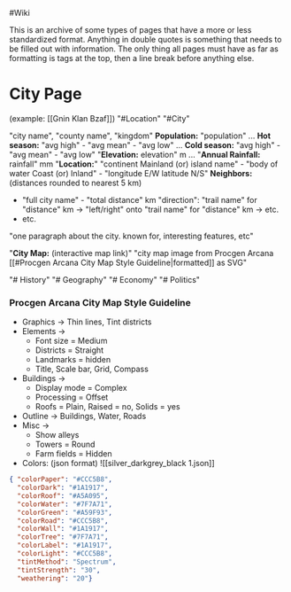 #Wiki 

This is an archive of some types of pages that have a more or less standardized format. Anything in double quotes is something that needs to be filled out with information. The only thing all pages must have as far as formatting is tags at the top, then a line break before anything else.
# City Page
(example: [[Gnin Klan Bzaf]])
"#Location" "#City"

"city name", "county name", "kingdom"
**Population:** "population" ... **Hot season:** "avg high" - "avg mean" - "avg low" ... **Cold season:** "avg high" - "avg mean" - "avg low"
"**Elevation:** elevation" m ... "**Annual Rainfall:** rainfall" mm
"**Location:**" "continent Mainland (or) island name" - "body of water Coast (or) Inland" - "longitude E/W latitude N/S"
**Neighbors:**  (distances rounded to nearest 5 km)
- "full city name" - "total distance" km "direction": "trail name" for "distance" km -> "left/right" onto "trail name" for "distance" km -> etc.
- etc.

"one paragraph about the city. known for, interesting features, etc"

"**City Map:** (interactive map link)"
"city map image from Procgen Arcana [[#Procgen Arcana City Map Style Guideline|formatted]] as SVG"

"# History"
"# Geography"
"# Economy"
"# Politics"
### Procgen Arcana City Map Style Guideline
- Graphics -> Thin lines, Tint districts
- Elements ->
	- Font size = Medium
	- Districts = Straight
	- Landmarks = hidden
	- Title, Scale bar, Grid, Compass
- Buildings -> 
	- Display mode = Complex
	- Processing = Offset
	- Roofs = Plain, Raised = no, Solids = yes
- Outline -> Buildings, Water, Roads
- Misc -> 
	- Show alleys
	- Towers = Round
	- Farm fields = Hidden
- Colors: (json format) ![[silver_darkgrey_black 1.json]]
```json
{ "colorPaper": "#CCC5B8",
  "colorDark": "#1A1917",
  "colorRoof": "#A5A095",
  "colorWater": "#7F7A71",
  "colorGreen": "#A59F93",
  "colorRoad": "#CCC5B8",
  "colorWall": "#1A1917",
  "colorTree": "#7F7A71",
  "colorLabel": "#1A1917",
  "colorLight": "#CCC5B8",
  "tintMethod": "Spectrum",
  "tintStrength": "30",
  "weathering": "20"}
```

